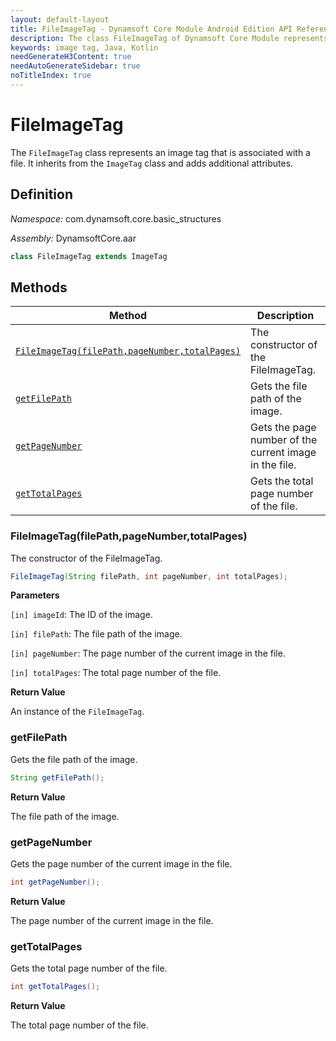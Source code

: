 ```yaml
---
layout: default-layout
title: FileImageTag - Dynamsoft Core Module Android Edition API Reference
description: The class FileImageTag of Dynamsoft Core Module represents an image tag that is associated with a file, which contains the file path, page number, and total page number.
keywords: image tag, Java, Kotlin
needGenerateH3Content: true
needAutoGenerateSidebar: true
noTitleIndex: true
---
```


# FileImageTag

The `FileImageTag` class represents an image tag that is associated with a file. It inherits from the `ImageTag` class and adds additional attributes.

## Definition

*Namespace:* com.dynamsoft.core.basic_structures

*Assembly:* DynamsoftCore.aar

```java
class FileImageTag extends ImageTag
```

## Methods

| Method | Description |
|------- |-------------|
| [`FileImageTag(filePath,pageNumber,totalPages)`](#fileimagetagfilepathpagenumbertotalpages) | The constructor of the FileImageTag. |
| [`getFilePath`](#getfilepath) | Gets the file path of the image. |
| [`getPageNumber`](#getpagenumber) | Gets the page number of the current image in the file. |
| [`getTotalPages`](#gettotalpages) | Gets the total page number of the file. |

### FileImageTag(filePath,pageNumber,totalPages)

The constructor of the FileImageTag.

```java
FileImageTag(String filePath, int pageNumber, int totalPages);
```

**Parameters**

`[in] imageId`: The ID of the image.  

`[in] filePath`: The file path of the image.

`[in] pageNumber`: The page number of the current image in the file.  

`[in] totalPages`: The total page number of the file.

**Return Value**

An instance of the `FileImageTag`.

### getFilePath

Gets the file path of the image.

```java
String getFilePath();
```

**Return Value**

The file path of the image.

### getPageNumber

Gets the page number of the current image in the file.

```java
int getPageNumber();
```

**Return Value**

The page number of the current image in the file.

### getTotalPages

Gets the total page number of the file.

```java
int getTotalPages();
```

**Return Value**

The total page number of the file.
